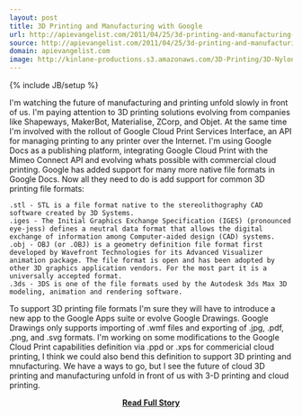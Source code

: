 ```yaml
---
layout: post
title: 3D Printing and Manufacturing with Google
url: http://apievangelist.com/2011/04/25/3d-printing-and-manufacturing-with-google/
source: http://apievangelist.com/2011/04/25/3d-printing-and-manufacturing-with-google/
domain: apievangelist.com
image: http://kinlane-productions.s3.amazonaws.com/3D-Printing/3D-Nylon-Bike.jpg
---
```

{% include JB/setup %}<p>I'm watching the future of manufacturing and printing unfold slowly in front of us.  I'm paying attention to 3D printing solutions evolving from companies like Shapeways, MakerBot, Materialise, ZCorp, and Objet.
At the same time I'm involved with the rollout of Google Cloud Print Services Interface, an API for managing printing to any printer over the Internet.
I'm using Google Docs as a publishing platform, integrating Google Cloud Print with the Mimeo Connect API and evolving whats possible with commercial cloud printing.
Google has added support for many more native file formats in Google Docs.  Now all they need to do is add support for common 3D printing file formats:

	.stl - STL is a file format native to the stereolithography CAD software created by 3D Systems.
	.iges - The Initial Graphics Exchange Specification (IGES) (pronounced eye-jess) defines a neutral data format that allows the digital exchange of information among Computer-aided design (CAD) systems.
	.obj - OBJ (or .OBJ) is a geometry definition file format first developed by Wavefront Technologies for its Advanced Visualizer animation package. The file format is open and has been adopted by other 3D graphics application vendors. For the most part it is a universally accepted format.
	.3ds - 3DS is one of the file formats used by the Autodesk 3ds Max 3D modeling, animation and rendering software.

To support 3D printing file formats I'm sure they will have to introduce a new app to the Google Apps suite or evolve Google Drawings.
Google Drawings only supports importing of .wmf files and exporting of .jpg, .pdf, .png, and .svg formats.
I'm working on some modifications to the Google Cloud Print capabilities definition via .ppd or .xps for commericial cloud printing, I think we could also bend this definition to support 3D printing and mnufacturing.
We have a ways to go, but I see the future of cloud 3D printing and manufacturing unfold in front of us with 3-D printing and cloud printing.</p>
<center><p><a href="http://apievangelist.com/2011/04/25/3d-printing-and-manufacturing-with-google/" style='padding:25px; font-sze:18px; font-weight: bold;'>Read Full Story</a></p></center>
